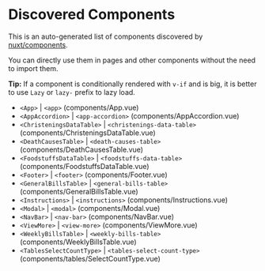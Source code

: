 # Discovered Components

This is an auto-generated list of components discovered by [nuxt/components](https://github.com/nuxt/components).

You can directly use them in pages and other components without the need to import them.

**Tip:** If a component is conditionally rendered with `v-if` and is big, it is better to use `Lazy` or `lazy-` prefix to lazy load.

- `<App>` | `<app>` (components/App.vue)
- `<AppAccordion>` | `<app-accordion>` (components/AppAccordion.vue)
- `<ChristeningsDataTable>` | `<christenings-data-table>` (components/ChristeningsDataTable.vue)
- `<DeathCausesTable>` | `<death-causes-table>` (components/DeathCausesTable.vue)
- `<FoodstuffsDataTable>` | `<foodstuffs-data-table>` (components/FoodstuffsDataTable.vue)
- `<Footer>` | `<footer>` (components/Footer.vue)
- `<GeneralBillsTable>` | `<general-bills-table>` (components/GeneralBillsTable.vue)
- `<Instructions>` | `<instructions>` (components/Instructions.vue)
- `<Modal>` | `<modal>` (components/Modal.vue)
- `<NavBar>` | `<nav-bar>` (components/NavBar.vue)
- `<ViewMore>` | `<view-more>` (components/ViewMore.vue)
- `<WeeklyBillsTable>` | `<weekly-bills-table>` (components/WeeklyBillsTable.vue)
- `<TablesSelectCountType>` | `<tables-select-count-type>` (components/tables/SelectCountType.vue)
